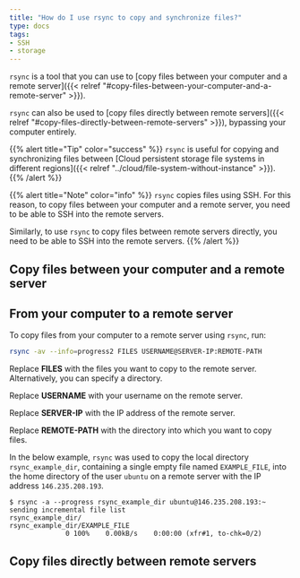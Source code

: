 ```yaml
---
title: "How do I use rsync to copy and synchronize files?"
type: docs
tags:
- SSH
- storage
---
```


`rsync` is a tool that you can use to
[copy files between your computer and a remote server]({{< relref "#copy-files-between-your-computer-and-a-remote-server" >}}).

`rsync` can also be used to
[copy files directly between remote servers]({{< relref "#copy-files-directly-between-remote-servers" >}}),
bypassing your computer entirely.

{{% alert title="Tip" color="success" %}}
`rsync` is useful for copying and synchronizing files between
[Cloud persistent storage file systems in different regions]({{< relref "../cloud/file-system-without-instance" >}}).
{{% /alert %}}

{{% alert title="Note" color="info" %}}
`rsync` copies files using SSH. For this reason, to copy files between your
computer and a remote server, you need to be able to SSH into the remote
servers.

Similarly, to use `rsync` to copy files between remote servers directly, you
need to be able to SSH into the remote servers.
{{% /alert %}}

## Copy files between your computer and a remote server

## From your computer to a remote server

To copy files from your computer to a remote server using `rsync`, run:

```bash
rsync -av --info=progress2 FILES USERNAME@SERVER-IP:REMOTE-PATH
```

Replace **FILES** with the files you want to copy to the remote server.
Alternatively, you can specify a directory.

Replace **USERNAME** with your username on the remote server.

Replace **SERVER-IP** with the IP address of the remote server.

Replace **REMOTE-PATH** with the directory into which you want to copy files.

In the below example, `rsync` was used to copy the local directory
`rsync_example_dir`, containing a single empty file named `EXAMPLE_FILE`, into
the home directory of the user `ubuntu` on a remote server with the IP address
`146.235.208.193`.

```
$ rsync -a --progress rsync_example_dir ubuntu@146.235.208.193:~
sending incremental file list
rsync_example_dir/
rsync_example_dir/EXAMPLE_FILE
              0 100%    0.00kB/s    0:00:00 (xfr#1, to-chk=0/2)
```

## Copy files directly between remote servers
